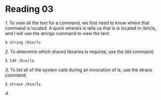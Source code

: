 Reading 03
==========

*1.* To view all the text for a command, we first need to know where that command is located.  A quick whereis ls tells us that ls is located in /bin/ls, and I will use the strings command to view the text:

	$ string /bin/ls

*2.* To determine which shared libraries ls requires, use the ldd command:

	$ ldd /bin/ls

*3.* To list all of the system calls during an invocation of ls, use the strace command:

	$ strace /bin/ls

*4.* 
